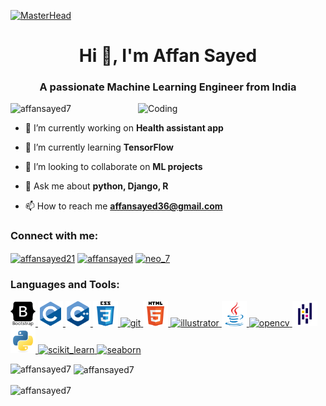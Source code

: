 [![MasterHead](https://mir-s3-cdn-cf.behance.net/project_modules/fs/54b6c068097599.5b50bca476b9b.gif)](https://affansayed7.io)
<h1 align="center">Hi 👋, I'm Affan Sayed</h1>
<h3 align="center">A passionate Machine Learning Engineer from India</h3>
<img align='right' alt='Coding' width='300' src='https://noclinks.net/assets/img/softwaredev.gif'>

<p align="left"> <img src="https://komarev.com/ghpvc/?username=affansayed7&label=Profile%20views&color=0e75b6&style=flat" alt="affansayed7" /> </p>

- 🔭 I’m currently working on **Health assistant app**

- 🌱 I’m currently learning **TensorFlow**

- 👯 I’m looking to collaborate on **ML projects**

- 💬 Ask me about **python, Django, R**

- 📫 How to reach me **affansayed36@gmail.com**

<h3 align="left">Connect with me:</h3>
<p align="left">
<a href="https://twitter.com/affansayed21" target="blank"><img align="center" src="https://cliply.co/wp-content/uploads/2019/07/371907030_TWITTER_ICON_TRANSPARENT_400.gif" alt="affansayed21" height="30" width="40" /></a>
<a href="https://linkedin.com/in/affansayed" target="blank"><img align="center" src="https://cliply.co/wp-content/uploads/2021/02/372102050_LINKEDIN_ICON_TRANSPARENT_1080.gif" alt="affansayed" height="30" width="40" /></a>
<a href="https://www.hackerrank.com/neo_7" target="blank"><img align="center" src="https://cdn4.iconfinder.com/data/icons/logos-and-brands/512/160_Hackerrank_logo_logos-512.png" alt="neo_7" height="30" width="40" /></a>
</p>

<h3 align="left">Languages and Tools:</h3>
<p align="left"> <a href="https://getbootstrap.com" target="_blank" rel="noreferrer"> <img src="https://raw.githubusercontent.com/devicons/devicon/master/icons/bootstrap/bootstrap-plain-wordmark.svg" alt="bootstrap" width="40" height="40"/> </a> <a href="https://www.cprogramming.com/" target="_blank" rel="noreferrer"> <img src="https://raw.githubusercontent.com/devicons/devicon/master/icons/c/c-original.svg" alt="c" width="40" height="40"/> </a> <a href="https://www.w3schools.com/cpp/" target="_blank" rel="noreferrer"> <img src="https://raw.githubusercontent.com/devicons/devicon/master/icons/cplusplus/cplusplus-original.svg" alt="cplusplus" width="40" height="40"/> </a> <a href="https://www.w3schools.com/css/" target="_blank" rel="noreferrer"> <img src="https://raw.githubusercontent.com/devicons/devicon/master/icons/css3/css3-original-wordmark.svg" alt="css3" width="40" height="40"/> </a> <a href="https://git-scm.com/" target="_blank" rel="noreferrer"> <img src="https://www.vectorlogo.zone/logos/git-scm/git-scm-icon.svg" alt="git" width="40" height="40"/> </a> <a href="https://www.w3.org/html/" target="_blank" rel="noreferrer"> <img src="https://raw.githubusercontent.com/devicons/devicon/master/icons/html5/html5-original-wordmark.svg" alt="html5" width="40" height="40"/> </a> <a href="https://www.adobe.com/in/products/illustrator.html" target="_blank" rel="noreferrer"> <img src="https://www.vectorlogo.zone/logos/adobe_illustrator/adobe_illustrator-icon.svg" alt="illustrator" width="40" height="40"/> </a> <a href="https://www.java.com" target="_blank" rel="noreferrer"> <img src="https://raw.githubusercontent.com/devicons/devicon/master/icons/java/java-original.svg" alt="java" width="40" height="40"/> </a> <a href="https://opencv.org/" target="_blank" rel="noreferrer"> <img src="https://www.vectorlogo.zone/logos/opencv/opencv-icon.svg" alt="opencv" width="40" height="40"/> </a> <a href="https://pandas.pydata.org/" target="_blank" rel="noreferrer"> <img src="https://raw.githubusercontent.com/devicons/devicon/2ae2a900d2f041da66e950e4d48052658d850630/icons/pandas/pandas-original.svg" alt="pandas" width="40" height="40"/> </a> <a href="https://www.python.org" target="_blank" rel="noreferrer"> <img src="https://raw.githubusercontent.com/devicons/devicon/master/icons/python/python-original.svg" alt="python" width="40" height="40"/> </a> <a href="https://scikit-learn.org/" target="_blank" rel="noreferrer"> <img src="https://upload.wikimedia.org/wikipedia/commons/0/05/Scikit_learn_logo_small.svg" alt="scikit_learn" width="40" height="40"/> </a> <a href="https://seaborn.pydata.org/" target="_blank" rel="noreferrer"> <img src="https://seaborn.pydata.org/_images/logo-mark-lightbg.svg" alt="seaborn" width="40" height="40"/> </a> </p>

<p><img align="left" src="https://github-readme-stats.vercel.app/api/top-langs?username=affansayed7&show_icons=true&locale=en&layout=compact" alt="affansayed7" /></p>

<p>&nbsp;<img align="center" src="https://github-readme-stats.vercel.app/api?username=affansayed7&show_icons=true&locale=en" alt="affansayed7" /></p>

<p><img align="center" src="https://github-readme-streak-stats.herokuapp.com/?user=affansayed7&" alt="affansayed7" /></p>
